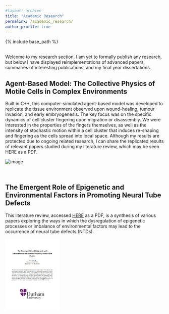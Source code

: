 ```yaml
---
#layout: archive
title: "Academic Research"
permalink: /academic_research/
author_profile: true
---
```


{% include base_path %}

<br>
Welcome to my research section. I am yet to formally publish any research, but below I have displayed reimplementations of advanced papers, summaries of interesting publications, and my final year dissertations.

<h2> Agent-Based Model: The Collective Physics of Motile Cells in Complex Environments </h2>

Built in C++, this computer-simulated agent-based model was developed to replicate the tissue environment observed upon wound-healing, tumour invasion, and early embryogenesis. The key focus was on the specific dynamics of cell cluster fingering upon migration or disassembly. We were interested in the properties of the fingers themselves, as well as the intensity of stochastic motion within a cell cluster that induces re-shaping and fingering as the cells spread into local space. Although my results are protected due to ongoing related research, I can share the replicated results of relevant papers studied during my literature review, which may be seen HERE as a PDF.

![image](rzedward.github.io/images/500x300.png)

<br>

<h2> The Emergent Role of Epigenetic and Environmental Factors in Promoting Neural Tube Defects </h2>

This literature review, accessed [HERE](/files/Biosciences_Literature_Review.pdf) as a PDF, is a synthesis of various papers exploring the ways in which the dysregulation of epigenetic processes or imbalance of environmental factors may lead to the occurrence of neural tube defects (NTDs).

<div style="display: flex;">
  <img src="/images/Lit_Review_Cover.png" alt="Image 2" style="width: 33.33%; border: 2px solid white;">
</div>

<br>

<!-- 

<h2> Paper 1: Machine Learning Technique </h2>

Consider this a summary of a paper I read recently that intrigued and excited me. This paper by...

![image](rzedward.github.io/images/500x300.png)

<br>

Ideas:

* Conference Submission
* Reimplemented Paper
* Master's Project Literature Review
* Dissertation Lit Review
* Paper 1 - Read recently & summarised

-->
